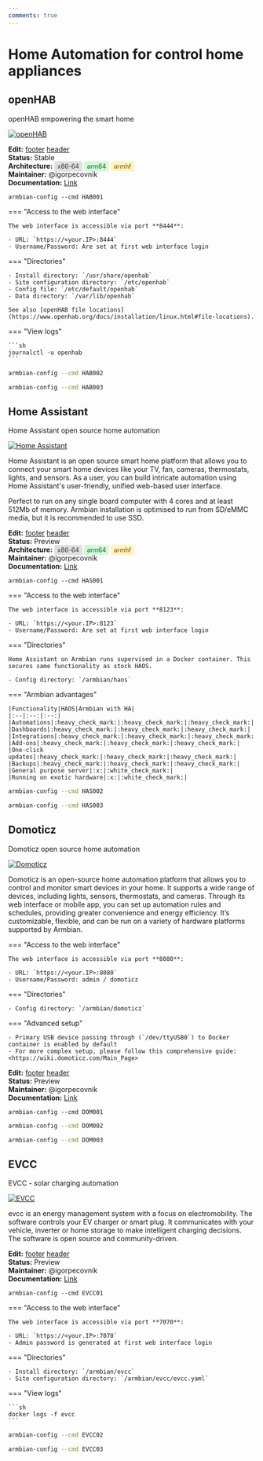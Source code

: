 ```yaml
---
comments: true
---
```


# Home Automation for control home appliances

## openHAB


openHAB empowering the smart home


<!--- section image START from tools/include/images/HAB001.png --->
[![openHAB](/images/HAB001.png)](#)
<!--- section image STOP from tools/include/images/HAB001.png --->

__Edit:__ [footer](https://github.com/armbian/configng/edit/main/tools/include/markdown/HAB001-footer.md) [header](https://github.com/armbian/configng/new/main/tools/include/markdown/HAB001-header.md)  
__Status:__ Stable  
__Architecture:__ <span style="background-color:#e0e0e0; color:#333333; padding:3px 6px; border-radius:4px; font-size:90%;">x86-64</span> <span style="background-color:#d3f9d8; color:#1b5e20; padding:3px 6px; border-radius:4px; font-size:90%;">arm64</span> <span style="background-color:#fff3bf; color:#7c4d00; padding:3px 6px; border-radius:4px; font-size:90%;">armhf</span>  
__Maintainer:__ @igorpecovnik  
__Documentation:__ [Link](https://www.openhab.org/docs/tutorial)  

~~~ custombash
armbian-config --cmd HAB001
~~~


<!--- footer START from tools/include/markdown/HAB001-footer.md --->
=== "Access to the web interface"

    The web interface is accessible via port **8444**:

    - URL: `https://<your.IP>:8444`
    - Username/Password: Are set at first web interface login

=== "Directories"

    - Install directory: `/usr/share/openhab`
    - Site configuration directory: `/etc/openhab`
    - Config file: `/etc/default/openhab`
    - Data directory: `/var/lib/openhab`

    See also [openHAB file locations](https://www.openhab.org/docs/installation/linux.html#file-locations).

=== "View logs"

    ```sh
    journalctl -u openhab
    ```

<!--- footer STOP from tools/include/markdown/HAB001-footer.md --->


~~~ bash title="openHAB remove:"
armbian-config --cmd HAB002
~~~


~~~ bash title="openHAB purge with data folder:"
armbian-config --cmd HAB003
~~~




## Home Assistant


Home Assistant open source home automation


<!--- section image START from tools/include/images/HAS001.png --->
[![Home Assistant](/images/HAS001.png)](#)
<!--- section image STOP from tools/include/images/HAS001.png --->


<!--- header START from tools/include/markdown/HAS001-header.md --->
Home Assistant is an open source smart home platform that allows you to connect your smart home devices like your TV, fan, cameras, thermostats, lights, and sensors. As a user, you can build intricate automation using Home Assistant's user-friendly, unified web-based user interface.

Perfect to run on any single board computer with 4 cores and at least 512Mb of memory. Armbian installation is optimised to run from SD/eMMC media, but it is recommended to use SSD.

<!--- header STOP from tools/include/markdown/HAS001-header.md --->

__Edit:__ [footer](https://github.com/armbian/configng/edit/main/tools/include/markdown/HAS001-footer.md) [header](https://github.com/armbian/configng/edit/main/tools/include/markdown/HAS001-header.md)  
__Status:__ Preview  
__Architecture:__ <span style="background-color:#e0e0e0; color:#333333; padding:3px 6px; border-radius:4px; font-size:90%;">x86-64</span> <span style="background-color:#d3f9d8; color:#1b5e20; padding:3px 6px; border-radius:4px; font-size:90%;">arm64</span> <span style="background-color:#fff3bf; color:#7c4d00; padding:3px 6px; border-radius:4px; font-size:90%;">armhf</span>  
__Maintainer:__ @igorpecovnik  
__Documentation:__ [Link](https://github.com/home-assistant/supervised-installer)  

~~~ custombash
armbian-config --cmd HAS001
~~~


<!--- footer START from tools/include/markdown/HAS001-footer.md --->
=== "Access to the web interface"

    The web interface is accessible via port **8123**:

    - URL: `https://<your.IP>:8123`
    - Username/Password: Are set at first web interface login

=== "Directories"

    Home Assistant on Armbian runs supervised in a Docker container. This secures same functionality as stock HAOS.

    - Config directory: `/armbian/haos`

=== "Armbian advantages"

    |Functionality|HAOS|Armbian with HA|
    |:--|:--:|:--:|
    |Automations|:heavy_check_mark:|:heavy_check_mark:|:heavy_check_mark:|
    |Dashboards|:heavy_check_mark:|:heavy_check_mark:|:heavy_check_mark:|
    |Integrations|:heavy_check_mark:|:heavy_check_mark:|:heavy_check_mark:|
    |Add-ons|:heavy_check_mark:|:heavy_check_mark:|:heavy_check_mark:|
    |One-click updates|:heavy_check_mark:|:heavy_check_mark:|:heavy_check_mark:|
    |Backups|:heavy_check_mark:|:heavy_check_mark:|:heavy_check_mark:|
    |General purpose server|:x:|:white_check_mark:|
    |Running on exotic hardware|:x:|:white_check_mark:|

<!--- footer STOP from tools/include/markdown/HAS001-footer.md --->


~~~ bash title="Home Assistant remove:"
armbian-config --cmd HAS002
~~~


~~~ bash title="Home Assistant purge with data folder:"
armbian-config --cmd HAS003
~~~




## Domoticz


Domoticz open source home automation


<!--- section image START from tools/include/images/DOM001.png --->
[![Domoticz](/images/DOM001.png)](#)
<!--- section image STOP from tools/include/images/DOM001.png --->


<!--- header START from tools/include/markdown/DOM001-header.md --->
Domoticz is an open-source home automation platform that allows you to control and monitor smart devices in your home. It supports a wide range of devices, including lights, sensors, thermostats, and cameras. Through its web interface or mobile app, you can set up automation rules and schedules, providing greater convenience and energy efficiency. It’s customizable, flexible, and can be run on a variety of hardware platforms supported by Armbian.

=== "Access to the web interface"

    The web interface is accessible via port **8080**:

    - URL: `https://<your.IP>:8080`
    - Username/Password: admin / domoticz

=== "Directories"

    - Config directory: `/armbian/domoticz`

=== "Advanced setup"

    - Primary USB device passing through (`/dev/ttyUSB0`) to Docker container is enabled by default
    - For more complex setup, please follow this comprehensive guide: <https://wiki.domoticz.com/Main_Page>

<!--- header STOP from tools/include/markdown/DOM001-header.md --->

__Edit:__ [footer](https://github.com/armbian/configng/new/main/tools/include/markdown/DOM001-footer.md) [header](https://github.com/armbian/configng/edit/main/tools/include/markdown/DOM001-header.md)  
__Status:__ Preview  
__Maintainer:__ @igorpecovnik  
__Documentation:__ [Link](https://wiki.domoticz.com)  

~~~ custombash
armbian-config --cmd DOM001
~~~


~~~ bash title="Domoticz remove:"
armbian-config --cmd DOM002
~~~


~~~ bash title="Domoticz purge with data folder:"
armbian-config --cmd DOM003
~~~




## EVCC


EVCC - solar charging automation


<!--- section image START from tools/include/images/EVCC01.png --->
[![EVCC](/images/EVCC01.png)](#)
<!--- section image STOP from tools/include/images/EVCC01.png --->


<!--- header START from tools/include/markdown/EVCC01-header.md --->
evcc is an energy management system with a focus on electromobility. The software controls your EV charger or smart plug. It communicates with your vehicle, inverter or home storage to make intelligent charging decisions. The software is open source and community-driven.

<!--- header STOP from tools/include/markdown/EVCC01-header.md --->

__Edit:__ [footer](https://github.com/armbian/configng/edit/main/tools/include/markdown/EVCC01-footer.md) [header](https://github.com/armbian/configng/edit/main/tools/include/markdown/EVCC01-header.md)  
__Status:__ Preview  
__Maintainer:__ @igorpecovnik  
__Documentation:__ [Link](https://docs.evcc.io/en)  

~~~ custombash
armbian-config --cmd EVCC01
~~~


<!--- footer START from tools/include/markdown/EVCC01-footer.md --->
=== "Access to the web interface"

    The web interface is accessible via port **7070**:

    - URL: `https://<your.IP>:7070`
    - Admin password is generated at first web interface login

=== "Directories"

    - Install directory: `/armbian/evcc`
    - Site configuration directory: `/armbian/evcc/evcc.yaml`

=== "View logs"

    ```sh
    docker logs -f evcc
    ```

<!--- footer STOP from tools/include/markdown/EVCC01-footer.md --->


~~~ bash title="EVCC - solar charging automation remove:"
armbian-config --cmd EVCC02
~~~


~~~ bash title="EVCC purge with data folder:"
armbian-config --cmd EVCC03
~~~



